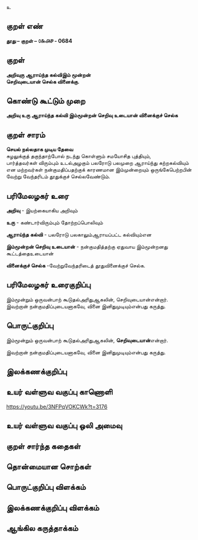 உ

## குறள் எண் 

**தூது – குறள் – ௦௬௮௪ - 0684**  

## குறள் 

**அறிவுரு ஆராய்ந்த கல்விஇம் மூன்றன்  
செறிவுடையான் செல்க வினைக்கு.**  

## கொண்டு கூட்டும் முறை

**அறிவு உரு ஆராய்ந்த கல்வி இம்மூன்றன் செறிவு உடையான் வினைக்குச் செல்க**

## குறள் சாரம் 

**செயல் நல்லதாக முடிய தேவை**  
சுழலுக்குத் தகுந்தாற்போல் நடந்து கொள்ளும் சமயோசித புத்தியும்,  
பார்த்தவர்கள் விரும்பும் உடல்அழகும் பலரோடு பலமுறை ஆராய்ந்து கற்றகல்வியும் என மற்றவர்கள் நன்குமதிப்பதற்குக் காரணமான இம்முன்றையும் ஒருங்கேபெற்றபின் வேற்று வேந்தரிடம் தூதுக்குச் செல்லவேண்டும்.  

## பரிமேலழகர் உரை

**அறிவு** - இயற்கையாகிய அறிவும்   

**உரு** - கண்டார்விரும்பும் தோற்றப்பொலிவும்  

**ஆராய்ந்த கல்வி** - பலரோடு பலகாலும்ஆராயப்பட்ட கல்வியும்என  

**இம்மூன்றன் செறிவு உடையான்** - நன்குமதித்தற்கு ஏதுவாய இம்மூன்றனது கூட்டத்தைஉடையான்  

**வினைக்குச் செல்க** -வேற்றுவேந்தரிடைத் தூதுவினைக்குச் செல்க.

## பரிமேலழகர் உரைகுறிப்பு   

இம்மூன்றும் ஒருவன்பாற் கூடுதல்அரிதுஆகலின், செறிவுடையான்என்றார்.  
இவற்றான் நன்குமதிப்புடையனாகவே, வினை இனிதுமுடியும்என்பது கருத்து.    

## பொருட்குறிப்பு 

இம்மூன்றும் ஒருவன்பாற் கூடுதல்அரிதுஆகலின், **செறிவுடையான்**என்றார்.  

இவற்றான் நன்குமதிப்புடையனாகவே, வினை இனிதுமுடியும்என்பது கருத்து.      

## இலக்கணக்குறிப்பு  


## உயர் வள்ளுவ வகுப்பு காணொளி

https://youtu.be/3NFPqVOKCWk?t=3176 

## உயர் வள்ளுவ வகுப்பு ஒலி அமைவு 

 
## குறள் சார்ந்த கதைகள் 


## தொன்மையான சொற்கள்


## பொருட்குறிப்பு விளக்கம்


## இலக்கணக்குறிப்பு விளக்கம்


## ஆங்கில கருத்தாக்கம் 



